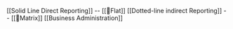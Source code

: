 [[Solid Line  Direct Reporting]]  -- [[🔼Flat]]
[[Dotted-line indirect Reporting]] -- [[🔼Matrix]]
[[Business Administration]]
